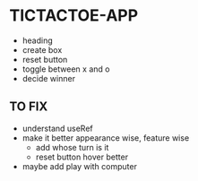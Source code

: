 # TICTACTOE-APP
- heading
- create box
- reset button
- toggle between x and o
- decide winner

##  TO FIX
- understand useRef
- make it better appearance wise, feature wise
    - add whose turn is it
    - reset button hover better
- maybe add play with computer